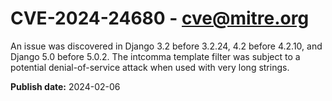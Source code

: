 # CVE-2024-24680 - cve@mitre.org

An issue was discovered in Django 3.2 before 3.2.24, 4.2 before 4.2.10, and Django 5.0 before 5.0.2. The intcomma template filter was subject to a potential denial-of-service attack when used with very long strings.

**Publish date:** 2024-02-06
